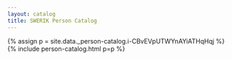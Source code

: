 ```yaml
---
layout: catalog
title: SWERIK Person Catalog
---
```

{% assign p = site.data._person-catalog.i-CBvEVpUTWYnAYiATHqHqj %}
{% include person-catalog.html p=p %}

